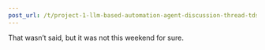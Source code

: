 ```yaml
---
post_url: /t/project-1-llm-based-automation-agent-discussion-thread-tds-jan-2025/164277/206
---
```

That wasn’t said, but it was not this weekend for sure.